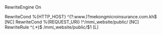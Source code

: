 RewriteEngine On

RewriteCond %{HTTP_HOST} ^(?:www\.)?mekongmicroinsurance\.com.kh$ [NC]
RewriteCond %{REQUEST_URI} !^/mmi_website/public/ [NC]
RewriteRule ^(.*)$ /mmi_website/public/$1 [L]
